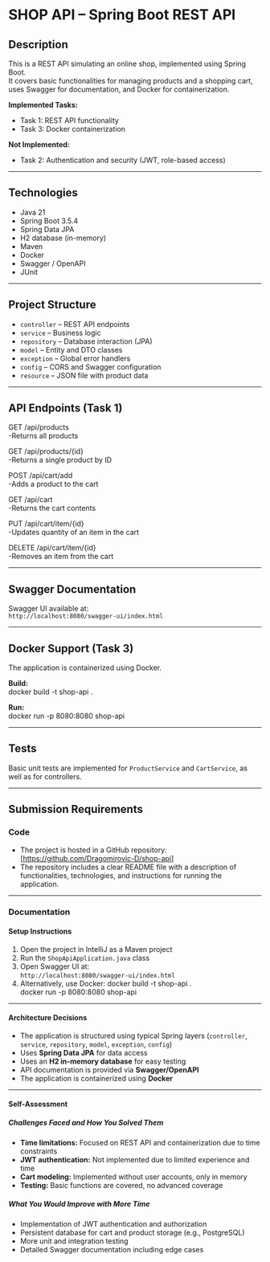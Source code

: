 # SHOP API – Spring Boot REST API

## Description

This is a REST API simulating an online shop, implemented using Spring Boot.  
It covers basic functionalities for managing products and a shopping cart, uses Swagger for documentation, and Docker for containerization.

**Implemented Tasks:**
- Task 1: REST API functionality
- Task 3: Docker containerization

**Not Implemented:**
- Task 2: Authentication and security (JWT, role-based access)

---

## Technologies

- Java 21
- Spring Boot 3.5.4
- Spring Data JPA
- H2 database (in-memory)
- Maven
- Docker
- Swagger / OpenAPI
- JUnit

---

## Project Structure

- `controller` – REST API endpoints
- `service` – Business logic
- `repository` – Database interaction (JPA)
- `model` – Entity and DTO classes
- `exception` – Global error handlers
- `config` – CORS and Swagger configuration
- `resource` – JSON file with product data

---

## API Endpoints (Task 1)

GET /api/products  
-Returns all products

GET /api/products/{id}  
-Returns a single product by ID

POST /api/cart/add  
-Adds a product to the cart

GET /api/cart  
-Returns the cart contents

PUT /api/cart/item/{id}  
-Updates quantity of an item in the cart

DELETE /api/cart/item/{id}  
-Removes an item from the cart

---

## Swagger Documentation

Swagger UI available at:  
`http://localhost:8080/swagger-ui/index.html`

---

## Docker Support (Task 3)

The application is containerized using Docker.

**Build:**  
docker build -t shop-api .

**Run:**  
docker run -p 8080:8080 shop-api

---

## Tests

Basic unit tests are implemented for `ProductService` and `CartService`, as well as for controllers.

---

## Submission Requirements

### Code

- The project is hosted in a GitHub repository: [https://github.com/Dragomirovic-D/shop-api] 
- The repository includes a clear README file with a description of functionalities, technologies, and instructions for running the application.

---

### Documentation

#### Setup Instructions

1. Open the project in IntelliJ as a Maven project
2. Run the `ShopApiApplication.java` class
3. Open Swagger UI at:  
   `http://localhost:8080/swagger-ui/index.html`
4. Alternatively, use Docker:
   docker build -t shop-api .  
   docker run -p 8080:8080 shop-api

---

#### Architecture Decisions

- The application is structured using typical Spring layers (`controller`, `service`, `repository`, `model`, `exception`, `config`)
- Uses **Spring Data JPA** for data access
- Uses an **H2 in-memory database** for easy testing
- API documentation is provided via **Swagger/OpenAPI**
- The application is containerized using **Docker**

---

#### Self-Assessment

##### Challenges Faced and How You Solved Them

- **Time limitations:** Focused on REST API and containerization due to time constraints
- **JWT authentication:** Not implemented due to limited experience and time
- **Cart modeling:** Implemented without user accounts, only in memory
- **Testing:** Basic functions are covered, no advanced coverage

##### What You Would Improve with More Time

- Implementation of JWT authentication and authorization
- Persistent database for cart and product storage (e.g., PostgreSQL)
- More unit and integration testing
- Detailed Swagger documentation including edge cases
